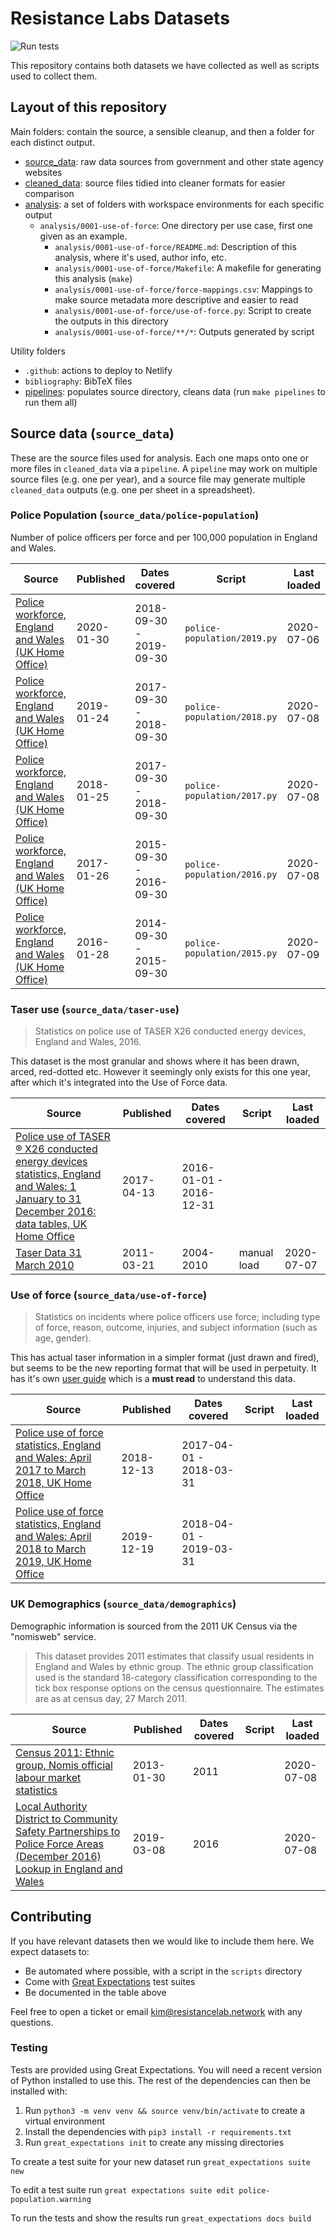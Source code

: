 <!-- Edit the .tmpl file and build the .md file with "mdmerge -o README.md README.md.tmpl" -->

# Resistance Labs Datasets

![Run tests](https://github.com/Resistance-Lab/data/workflows/Run%20tests/badge.svg?branch=trunk)

This repository contains both datasets we have collected as well as scripts used to collect them.

## Layout of this repository

Main folders: contain the source, a sensible cleanup, and then a folder for each distinct output.

- [source_data](source_data): raw data sources from government and other state agency websites
- [cleaned_data](cleaned_data): source files tidied into cleaner formats for easier comparison
- [analysis](analysis): a set of folders with workspace environments for each specific output
  - `analysis/0001-use-of-force`: One directory per use case, first one given as an example.
    - `analysis/0001-use-of-force/README.md`: Description of this analysis, where it's used, author info, etc.
    - `analysis/0001-use-of-force/Makefile`: A makefile for generating this analysis (`make`)
    - `analysis/0001-use-of-force/force-mappings.csv`: Mappings to make source metadata more descriptive and easier to read
    - `analysis/0001-use-of-force/use-of-force.py`: Script to create the outputs in this directory
    - `analysis/0001-use-of-force/**/*`: Outputs generated by script

Utility folders

- `.github`: actions to deploy to Netlify
- `bibliography`: BibTeX files
- [pipelines](pipelines): populates source directory, cleans data (run `make pipelines` to run them all)

## Source data (`source_data`)

These are the source files used for analysis. Each one maps onto one or more files in `cleaned_data` via a `pipeline`. A `pipeline` may work on multiple source files (e.g. one per year), and a source file may generate multiple `cleaned_data` outputs (e.g. one per sheet in a spreadsheet).

### Police Population (`source_data/police-population`)

Number of police officers per force and per 100,000 population in England and Wales.

| Source | Published | Dates covered | Script | Last loaded |
| -----  | ----------| -------------------- | ------ | ----------- |
| [Police workforce, England and Wales (UK Home Office)](https://www.gov.uk/government/statistics/police-workforce-england-and-wales-30-september-2019) | 2020-01-30 | 2018-09-30 - 2019-09-30 | `police-population/2019.py` | 2020-07-06 |
| [Police workforce, England and Wales (UK Home Office)](https://www.gov.uk/government/statistics/police-workforce-england-and-wales-30-september-2018) | 2019-01-24 | 2017-09-30 - 2018-09-30 | `police-population/2018.py` | 2020-07-08 |
| [Police workforce, England and Wales (UK Home Office)](https://assets.publishing.service.gov.uk/government/uploads/system/uploads/attachment_data/file/675788/police-workforce-tables-jan17.ods) | 2018-01-25 | 2017-09-30 - 2018-09-30 | `police-population/2017.py` | 2020-07-08 |
| [Police workforce, England and Wales (UK Home Office)](https://assets.publishing.service.gov.uk/government/uploads/system/uploads/attachment_data/file/585709/police-workforce-tables-sep16.ods) | 2017-01-26 | 2015-09-30 - 2016-09-30 | `police-population/2016.py` | 2020-07-08 |
| [Police workforce, England and Wales (UK Home Office)](https://assets.publishing.service.gov.uk/government/uploads/system/uploads/attachment_data/file/494752/police-workforce-tabs-30sep15.ods) | 2016-01-28 | 2014-09-30 - 2015-09-30 | `police-population/2015.py` | 2020-07-09 |

### Taser use (`source_data/taser-use`)

> Statistics on police use of TASER X26 conducted energy devices, England and Wales, 2016.

This dataset is the most granular and shows where it has been drawn, arced, red-dotted etc. However it seemingly only exists for this one year, after which it's integrated into the Use of Force data.

| Source | Published | Dates covered | Script | Last loaded |
| -----  | ----------| -------------------- | ------ | ----------- |
| [Police use of TASER ® X26 conducted energy devices statistics, England and Wales: 1 January to 31 December 2016: data tables, UK Home Office](https://www.gov.uk/government/statistics/police-use-of-taser-x26-conducted-energy-devices-statistics-england-and-wales-1-january-to-31-december-2016-data-tables) | 2017-04-13 | 2016-01-01 - 2016-12-31 |
| [Taser Data 31 March 2010](https://assets.publishing.service.gov.uk/government/uploads/system/uploads/attachment_data/file/115676/taser-figures-march-2010.pdf) | 2011-03-21 | 2004-2010 | manual load | 2020-07-07 |

### Use of force (`source_data/use-of-force`)

> Statistics on incidents where police officers use force; including type of force, reason, outcome, injuries, and subject information (such as age, gender).

This has actual taser information in a simpler format (just drawn and fired), but seems to be the new reporting format that will be used in perpetuity. It has it's own [user guide](https://assets.publishing.service.gov.uk/government/uploads/system/uploads/attachment_data/file/763512/user-guide-police-use-of-force.pdf) which is a **must read** to understand this data.

| Source | Published | Dates covered | Script | Last loaded |
| -----  | ----------| -------------------- | ------ | ----------- |
| [Police use of force statistics, England and Wales: April 2017 to March 2018, UK Home Office](https://www.gov.uk/government/statistics/police-use-of-force-statistics-england-and-wales-april-2017-to-march-2018) | 2018-12-13 | 2017-04-01 - 2018-03-31
| [Police use of force statistics, England and Wales: April 2018 to March 2019, UK Home Office](https://www.gov.uk/government/statistics/police-use-of-force-statistics-england-and-wales-april-2018-to-march-2019) | 2019-12-19 | 2018-04-01 - 2019-03-31 | |

### UK Demographics (`source_data/demographics`)

Demographic information is sourced from the 2011 UK Census via the "nomisweb" service.

> This dataset provides 2011 estimates that classify usual residents in England and Wales by ethnic group. The ethnic group classification used is the standard 18-category classification corresponding to the tick box response options on the census questionnaire. The estimates are as at census day, 27 March 2011.

| Source | Published | Dates covered | Script | Last loaded |
| -----  | ----------| -------------------- | ------ | ----------- |
| [Census 2011: Ethnic group, Nomis official labour market statistics](https://www.nomisweb.co.uk/census/2011/qs201ew) | 2013-01-30 | 2011 | | 2020-07-08 |
| [Local Authority District to Community Safety Partnerships to Police Force Areas (December 2016) Lookup in England and Wales](https://geoportal.statistics.gov.uk/datasets/local-authority-district-to-community-safety-partnerships-to-police-force-areas-december-2016-lookup-in-england-and-wales) | 2019-03-08 | 2016 | | 2020-07-08 |

## Contributing

If you have relevant datasets then we would like to include them here. We expect datasets to:

* Be automated where possible, with a script in the `scripts` directory
* Come with [Great Expectations](https://greatexpectations.io/) test suites
* Be documented in the table above

Feel free to open a ticket or email [kim@resistancelab.network](mailto:kim@resistancelab.network) with any questions.

### Testing

Tests are provided using Great Expectations. You will need a recent version of Python installed to use this.  The rest of the dependencies can then be installed with:

1. Run `python3 -m venv venv && source venv/bin/activate` to create a virtual environment
2. Install the dependencies with `pip3 install -r requirements.txt`
3. Run `great_expectations init` to create any missing directories

To create a test suite for your new dataset run `great_expectations suite new`

To edit a test suite run `great expectations suite edit police-population.warning`

To run the tests and show the results run `great_expectations docs build`
